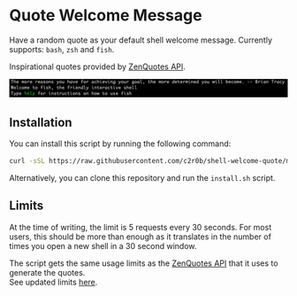 # Quote Welcome Message
Have a random quote as your default shell welcome message.
Currently supports: `bash`, `zsh` and `fish`.

Inspirational quotes provided by <a href="https://zenquotes.io/" target="_blank">ZenQuotes API</a>.

![Example](https://raw.githubusercontent.com/c2r0b/shell-welcome-quote/main/examples/fish.png)

## Installation
You can install this script by running the following command:
```bash
curl -sSL https://raw.githubusercontent.com/c2r0b/shell-welcome-quote/main/install.sh | sh && rm -f install.sh
```
Alternatively, you can clone this repository and run the `install.sh` script.

## Limits
At the time of writing, the limit is 5 requests every 30 seconds.
For most users, this should be more than enough as it translates in the number of times you open a new shell in a 30 second window.

The script gets the same usage limits as the [ZenQuotes API](https://zenquotes.io/) that it uses to generate the quotes.  
See updated limits [here](https://docs.zenquotes.io/zenquotes-documentation/#use-limits).
